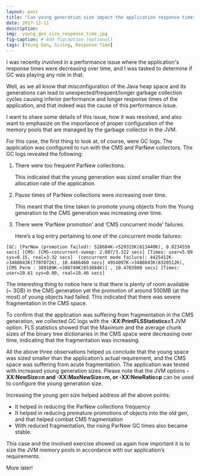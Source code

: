 ```yaml
---
layout: post
title: "Can young generation size impact the application response times?"
date: 2017-12-11
description: 
img:  young_gen_size_response_time.jpg 
fig-caption: # Add figcaption (optional)
tags: [Young Gen, Sizing, Response Time]
---
```


I was recently involved in a performance issue where the application's response times were decreasing over time, and I was tasked to determine if GC was playing any role in that.

Well, as we all know that misconfiguration of the Java heap space and its generations can lead to unexpected/frequent/longer garbage collection cycles causing inferior performance and longer response times of the application, and that indeed was the cause of this performance issue.

I want to share some details of this issue, how it was resolved, and also want to emphasize on the importance of proper configuration of the memory pools that are managed by the garbage collector in the JVM.

For this case, the first thing to look at, of course, were GC logs. The application was configured to run with the CMS and ParNew collectors. The GC logs revealed the following:

1. There were too frequent ParNew collections.

    This indicated that the young generation was sized smaller than the allocation rate of the application.

2. Pause times of ParNew collections were increasing over time.

    This meant that the time taken to promote young objects from the Young generation to the CMS generation was increasing over time.

3. There were ‘ParNew promotion’ and ‘CMS concurrent mode’ failures.

    Here’s a log entry pertaining to one of the concurrent mode failures:

```
[GC: [ParNew (promotion failed): 528684K->529315K(613440K), 0.0234550 secs] [CMS: [CMS-concurrent-sweep: 2.807/3.322 secs] [Times: user=5.09 sys=0.15, real=3.32 secs]  (concurrent mode failure): 4425412K->3488043K(7707072K), 10.4466460 secs] 4954097K->3488043K(8320512K), [CMS Perm : 389189K->388749K(653084K)] , 10.4703900 secs] [Times: user=10.61 sys=0.00, real=10.46 secs]
```

The interesting thing to notice here is that there is plenty of room available (~ 3GB) in the CMS generation yet the promotion of around 500MB (at the most) of young objects had failed. This indicated that there was severe fragmentation in the CMS space.

To confirm that the application was suffering from fragmentation in the CMS generation, we collected GC logs with the **-XX:PrintFLSStatistics=1** JVM option. FLS statistics showed that the Maximum and the average chunk sizes of the binary tree dictionaries in the CMS space were decreasing over time, indicating that the fragmentation was increasing.

All the above three observations helped us conclude that the young space was sized smaller than the application’s actual requirement, and the CMS space was suffering from acute fragmentation. The application was tested with increased young generation sizes. Please note that the JVM options **-XX:NewSize=n and -XX:MaxNewSize=m, or -XX:NewRatio=p** can be used to configure the young generation size.

Increasing the young gen size helped address all the above points:

- It helped in reducing the ParNew collections frequency
- It helped in reducing premature promotions of objects into the old gen, and that helped combat CMS fragmentation
- With reduced fragmentation, the rising ParNew GC times also became stable.

This case and the involved exercise showed us again how important it is to size the JVM memory pools in accordance with our application’s requirements.

More later!